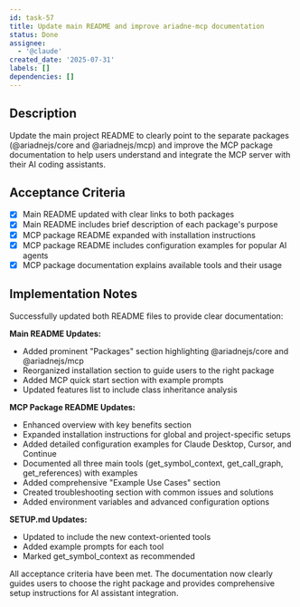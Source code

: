 ```yaml
---
id: task-57
title: Update main README and improve ariadne-mcp documentation
status: Done
assignee:
  - '@claude'
created_date: '2025-07-31'
labels: []
dependencies: []
---
```


## Description

Update the main project README to clearly point to the separate packages (@ariadnejs/core and @ariadnejs/mcp) and improve the MCP package documentation to help users understand and integrate the MCP server with their AI coding assistants.

## Acceptance Criteria

- [x] Main README updated with clear links to both packages
- [x] Main README includes brief description of each package's purpose
- [x] MCP package README expanded with installation instructions
- [x] MCP package README includes configuration examples for popular AI agents
- [x] MCP package documentation explains available tools and their usage

## Implementation Notes

Successfully updated both README files to provide clear documentation:

**Main README Updates:**
- Added prominent "Packages" section highlighting @ariadnejs/core and @ariadnejs/mcp
- Reorganized installation section to guide users to the right package
- Added MCP quick start section with example prompts
- Updated features list to include class inheritance analysis

**MCP Package README Updates:**
- Enhanced overview with key benefits section
- Expanded installation instructions for global and project-specific setups
- Added detailed configuration examples for Claude Desktop, Cursor, and Continue
- Documented all three main tools (get_symbol_context, get_call_graph, get_references) with examples
- Added comprehensive "Example Use Cases" section
- Created troubleshooting section with common issues and solutions
- Added environment variables and advanced configuration options

**SETUP.md Updates:**
- Updated to include the new context-oriented tools
- Added example prompts for each tool
- Marked get_symbol_context as recommended

All acceptance criteria have been met. The documentation now clearly guides users to choose the right package and provides comprehensive setup instructions for AI assistant integration.
